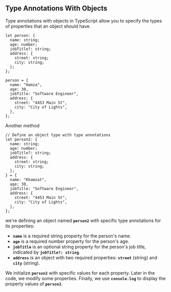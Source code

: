 ## Type Annotations With Objects

Type annotations with objects in TypeScript allow you to specify the types of properties that an object should have.

```tsx
let person: {
  name: string;
  age: number;
  jobTitle?: string;
  address: {
    street: string;
    city: string;
  };
};

person = {
  name: "Hamza",
  age: 30,
  jobTitle: "Software Engineer",
  address: {
    street: "4453 Main St",
    city: "City of Lights",
  },
};
```

Another method

```tsx
// Define an object type with type annotations
let person2: {
  name: string;
  age: number;
  jobTitle?: string;
  address: {
    street: string;
    city: string;
  };
} = {
  name: "Khamzat",
  age: 30,
  jobTitle: "Software Engineer",
  address: {
    street: "4453 Main St",
    city: "City of Lights",
  },
};
```

we're defining an object named **`person2`** with specific type annotations for its properties:

- **`name`** is a required string property for the person's name.
- **`age`** is a required number property for the person's age.
- **`jobTitle`** is an optional string property for the person's job title, indicated by **`jobTitle?: string`**.
- **`address`** is an object with two required properties: **`street`** (string) and **`city`** (string).

We initialize **`person2`** with specific values for each property. Later in the code, we modify some properties. Finally, we use **`console.log`** to display the property values of **`person2`**.
